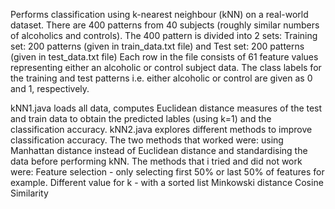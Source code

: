 Performs classification using k-nearest neighbour (kNN) on a real-world dataset.
There are 400 patterns from 40 subjects (roughly similar numbers of alcoholics and controls). The 400 pattern is divided into 2 sets:
Training set: 200 patterns (given in train_data.txt file) and 
Test set: 200 patterns (given in test_data.txt file)
Each row in the file consists of 61 feature values representing either an alcoholic or control subject data. The class labels for the training and test 
patterns i.e. either alcoholic or control are given as 0 and 1, respectively.

kNN1.java loads all data, computes Euclidean distance measures of the test and train data to obtain the predicted lables (using k=1) and the classification accuracy.
kNN2.java explores different methods to improve classification accuracy. The two methods that worked were: using Manhattan distance instead of Euclidean distance and standardising the data before performing kNN. 
The methods that i tried and did not work were:
Feature selection - only selecting first 50% or last 50% of features for example.
Different value for k - with a sorted list
Minkowski distance
Cosine Similarity
